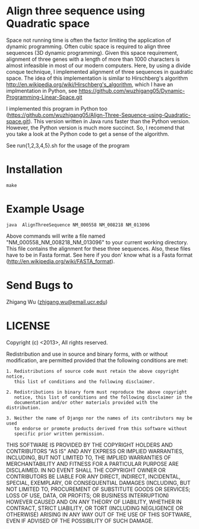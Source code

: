 Align three sequence using Quadratic space
===========================================

Space not running time is often the factor limiting the application of dynamic programming. 
Often cubic space is required to align three sequences (3D dynamic programming). Given this 
space requirement, alignment of three genes with a length of more than 1000 characters is 
almost infeasible in most of our modern computers. Here, by using a divide conque technique, 
I implemented alignment of three sequences in quadratic space. The idea of this implementation 
is similar to Hirschberg\'s algorithm http://en.wikipedia.org/wiki/Hirschberg's_algorithm, which 
I have an implmentation in Python, see https://github.com/wuzhigang05/Dynamic-Programming-Linear-Space.git

I implemented this program in Python too (https://github.com/wuzhigang05/Align-Three-Sequence-using-Quadratic-space.git). This version written in Java runs faster than the Python version. 
However, the Python version is much more succinct. So, I recomend that you take a look at the Python code 
to get a sense of the algorithm.

See run{1,2,3,4,5}.sh for the usage of the program


Installation
============
    make


Example Usage
=============

    java  AlignThreeSequence NM_000558 NM_008218 NM_013096

Above commands will write a file named "NM_000558_NM_008218_NM_013096" to your current working directory.
This file contains the alignment for these three sequences. Also, these files have to be in Fasta format. See
here if you don' know what is a Fasta format (http://en.wikipedia.org/wiki/FASTA_format).

Send Bugs to
============
Zhigang Wu (zhigang.wu@email.ucr.edu)


LICENSE
=========
Copyright (c) <2013>, <Zhigang Wu>
All rights reserved.

Redistribution and use in source and binary forms, with or without modification,
are permitted provided that the following conditions are met:

    1. Redistributions of source code must retain the above copyright notice, 
       this list of conditions and the following disclaimer.
    
    2. Redistributions in binary form must reproduce the above copyright 
       notice, this list of conditions and the following disclaimer in the
       documentation and/or other materials provided with the distribution.

    3. Neither the name of Django nor the names of its contributors may be used
       to endorse or promote products derived from this software without
       specific prior written permission.

THIS SOFTWARE IS PROVIDED BY THE COPYRIGHT HOLDERS AND CONTRIBUTORS "AS IS" AND
ANY EXPRESS OR IMPLIED WARRANTIES, INCLUDING, BUT NOT LIMITED TO, THE IMPLIED
WARRANTIES OF MERCHANTABILITY AND FITNESS FOR A PARTICULAR PURPOSE ARE
DISCLAIMED. IN NO EVENT SHALL THE COPYRIGHT OWNER OR CONTRIBUTORS BE LIABLE FOR
ANY DIRECT, INDIRECT, INCIDENTAL, SPECIAL, EXEMPLARY, OR CONSEQUENTIAL DAMAGES
(INCLUDING, BUT NOT LIMITED TO, PROCUREMENT OF SUBSTITUTE GOODS OR SERVICES;
LOSS OF USE, DATA, OR PROFITS; OR BUSINESS INTERRUPTION) HOWEVER CAUSED AND ON
ANY THEORY OF LIABILITY, WHETHER IN CONTRACT, STRICT LIABILITY, OR TORT
(INCLUDING NEGLIGENCE OR OTHERWISE) ARISING IN ANY WAY OUT OF THE USE OF THIS
SOFTWARE, EVEN IF ADVISED OF THE POSSIBILITY OF SUCH DAMAGE.
